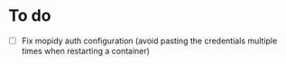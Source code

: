 # To do
- [ ] Fix mopidy auth configuration (avoid pasting the credentials multiple times when restarting a container)
